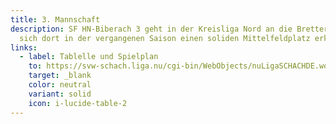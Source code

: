 ```yaml
---
title: 3. Mannschaft
description: SF HN-Biberach 3 geht in der Kreisliga Nord an die Bretter und hat
  sich dort in der vergangenen Saison einen soliden Mittelfeldplatz erkämpft.
links:
  - label: Tablelle und Spielplan
    to: https://svw-schach.liga.nu/cgi-bin/WebObjects/nuLigaSCHACHDE.woa/wa/groupPage?championship=Unterland+25%2F26&group=4166
    target: _blank
    color: neutral
    variant: solid
    icon: i-lucide-table-2
---
```

